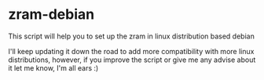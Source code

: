 # zram-debian
This script will help you to set up the zram in linux distribution based debian

I'll keep updating it down the road to add more compatibility with more linux distributions, however, if you improve the script or give me any advise about it
let me know, I'm all ears :)
